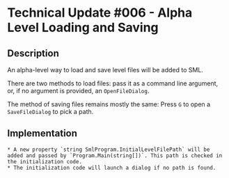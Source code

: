 # Technical Update #006 - Alpha Level Loading and Saving

## Description

An alpha-level way to load and save level files will be added to SML.

There are two methods to load files: pass it as a command line argument, or, if no argument is provided, an `OpenFileDialog`.

The method of saving files remains mostly the same: Press `G` to open a `SaveFileDialog` to pick a path.

## Implementation
	* A new property `string SmlProgram.InitialLevelFilePath` will be added and passed by `Program.Main(string[])`. This path is checked in the initialization code.
	* The initialization code will launch a dialog if no path is found.